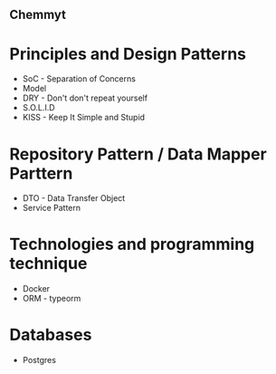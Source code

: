 ## Chemmyt

# Principles and Design Patterns
- SoC - Separation of Concerns
- Model
- DRY - Don't don't repeat yourself
- S.O.L.I.D
- KISS - Keep It Simple and Stupid

# Repository Pattern / Data Mapper Parttern
- DTO - Data Transfer Object
- Service Pattern

# Technologies and programming technique
- Docker
- ORM - typeorm

# Databases
- Postgres
